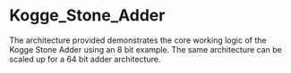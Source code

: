 # Kogge_Stone_Adder
The architecture provided demonstrates the core working logic of the Kogge Stone Adder using an 8 bit example. The same architecture can be scaled up for a 64 bit adder architecture.
